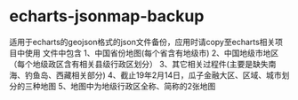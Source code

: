 # echarts-jsonmap-backup
适用于echarts的geojson格式的json文件备份，应用时请copy至echarts相关项目中使用
文件中包含
1、中国省份地图(每个省含有地级市)
2、中国地级市地区（每个地级政区含有相关县级行政区划分）
3、其它相关过程件(主要是缺失南海、钓鱼岛、西藏相关部分)
4、截止19年2月14日，瓜子金融大区、区域、城市划分的三种地图
5、地图中为地级行政区全称、简称的2张地图
